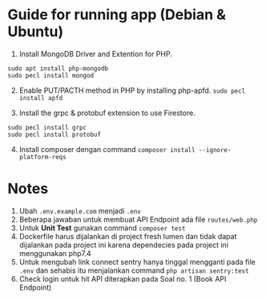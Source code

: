 # Guide for running app (Debian & Ubuntu)

1. Install MongoDB Driver and Extention for PHP.
```
sudo apt install php-mongodb
sudo pecl install mongod
```

2. Enable PUT/PACTH method in PHP by installing php-apfd.
```sudo pecl install apfd```

3. Install the grpc & protobuf extension to use Firestore.
```
sudo pecl install grpc
sudo pecl install protobuf
```
4. Install composer dengan command
```composer install --ignore-platform-reqs```

# Notes
1. Ubah ```.env.example.com``` menjadi ```.env```
2. Beberapa jawaban untuk membuat API Endpoint ada file ```routes/web.php```
3. Untuk **Unit Test** gunakan command ```composer test```
4. Dockerfile harus dijalankan di project fresh lumen dan tidak dapat dijalankan pada project ini karena dependecies pada project ini menggunakan php7.4
5. Untuk mengubah link connect sentry hanya tinggal mengganti pada file ```.env``` dan sehabis itu menjalankan command ```php artisan sentry:test```
6. Check login untuk hit API diterapkan pada Soal no. 1 (Book API Endpoint)
